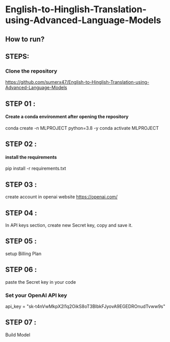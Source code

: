 # English-to-Hinglish-Translation-using-Advanced-Language-Models

## How to run?

## STEPS:
### Clone the repository

https://github.com/sumerx47/English-to-Hinglish-Translation-using-Advanced-Language-Models

## STEP 01 : 
#### Create a conda environment after opening the repository
conda create -n MLPROJECT python=3.8 -y
conda activate MLPROJECT

## STEP 02 : 
#### install the requirements
pip install -r requirements.txt

## STEP 03 : 
create account in openai website
https://openai.com/

## STEP 04 : 
In API keys section, create new Secret key, copy and save it.

## STEP 05 : 
setup Billing Plan

## STEP 06 : 
paste the Secret key in your code
### Set your OpenAI API key
api_key = "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"

## STEP 07 : 
Build Model 
